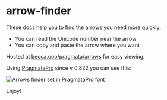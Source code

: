 # arrow-finder

These docs help you to find the arrows you need more quickly:

- You can read the Unicode number near the arrow
- You can copy and paste the arrow where you want

Hosted at [becca.ooo/pragmata/arrows](https://becca.ooo/pragmata/arrows/) for
easy viewing.

Using [PragmataPro](http://www.fsd.it/fonts/pragmatapro.htm) since v_0.822 you can see this:

<img src="PragmataPro_Arrows_Finder.png" alt="Arrows finder set in PragmataPro font">

Enjoy!
